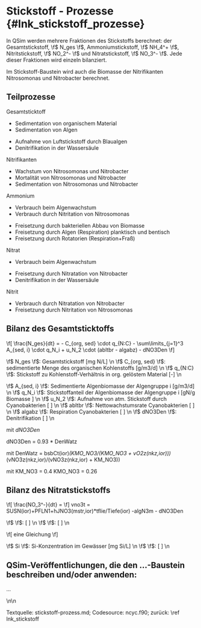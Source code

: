 Stickstoff - Prozesse {#lnk_stickstoff_prozesse}
===================== 

In QSim werden mehrere Fraktionen des Stickstoffs berechnet: der 
Gesamtstickstoff, \f$ N_ges \f$, Ammoniumstickstoff, \f$ NH_4^+ \f$, 
Nitritstickstoff, \f$ NO_2^- \f$ und Nitratstickstoff, \f$ NO_3^- \f$.
Jede dieser Fraktionen wird einzeln bilanziert.

Im Stickstoff-Baustein wird auch die Biomasse der Nitrifikanten Nitrosomonas
und Nitrobacter berechnet. 

## Teilprozesse ##
Gesamtsticktoff

* Sedimentation von organischem Material
* Sedimentation von Algen
<!-- * Ammoniumstickstofffluss in bzw. aus dem Sediment
* Nitratstickstofffluss in bzw. aus dem Sediment -->
* Aufnahme von Luftstickstoff durch Blaualgen
* Denitrifikation in der Wassersäule

Nitrifikanten

* Wachstum von Nitrosomonas und Nitrobacter
* Mortalität von Nitrosomonas und Nitrobacter
* Sedimentation von Nitrosomonas und Nitrobacter

Ammonium

* Verbrauch beim Algenwachstum
* Verbrauch durch Nitritation von Nitrosomonas
<!-- * Fluss in bzw. aus dem Sediment -->
<!-- * Umsatz durch Biofilme auf Makrophyten -->
* Freisetzung durch bakteriellen Abbau von Biomasse
* Freisetzung durch Algen (Respiration) planktisch und bentisch
* Freisetzung durch Rotatorien (Respiration+Fraß)
<!-- * Freisetzung durch Muscheln (Respiration+Fraß) -->

Nitrat

* Verbrauch beim Algenwachstum
<!-- * Fluss in bzw. aus dem Sediment -->
<!-- * Umsatz durch Biofilme auf Makrophyten -->
* Freisetzung durch Nitratation von Nitrobacter
* Denitrifikation in der Wassersäule

Nitrit

* Verbrauch durch Nitratation von Nitrobacter
* Freisetzung durch Nitritation von Nitrosomonas
<!-- * Umsatz durch Biofilme auf Makrophyten -->


<!-- Sauerstoffverbrauch

* O2-Verbrauch durch Nitrifikation NH4N -> NO2N -> NO3N -->
<!-- #mf: den Verbrauch von O2 würde ich im Baustein O2 beschreiben, weil es 
in die O2-Bilanz mit eingeht -->


## Bilanz des Gesamtsticktoffs ##

\f[ \frac{N_ges}{dt} = - C_{org, sed} \cdot q_{N:C} - 
\sum\limits_{j=1}^3 A_{sed, i} \cdot q_N_i +
u_N_2 \cdot (abltbr - algabz) - dNO3Den \f]
<!-- nicht mehr enthalten: Sediment-Flux, Verlust durch 
Konsum benthischer Filtrierer, Aufnahme durch benth. 
Algen -->

<!-- Einheiten in der folgenden Liste sind noch nicht geprüft --> 
\f$ N_ges \f$:   Gesamtstickstoff [mg N/L] \n
\f$ C_{org, sed} \f$: sedimentierte Menge des organischen Kohlenstoffs   [g/m3/d] \n
\f$ q_{N:C} \f$: Stickstoff zu Kohlenstoff-Verhältnis in org. gelöstem Material [-] \n
<!-- N:C oder C:N-Verhältnis? molar oder Masse? -->
\f$ A_{sed, i} \f$:  Sedimentierte Algenbiomasse der Algengruppe i  [g/m3/d] \n
\f$ q_N_i \f$: Stickstoffanteil der Algenbiomasse der Algengruppe i   [gN/g Biomasse ] \n
\f$ u_N_2 \f$:  Aufnahme von atm. Stickstoff durch Cyanobakterien  [ ] \n
\f$ abltbr \f$: Nettowachstumsrate Cyanobakterien   [ ] \n
\f$ algabz \f$: Respiration Cyanobakterien   [ ] \n
\f$ dNO3Den \f$:  Denitrifikation  [ ] \n
<!-- letzte drei noch durch Formelzeichen ersetzen -->

mit *dNO3Den*

dNO3Den = 0.93 * DenWatz

mit DenWatz = bsbCt(ior)*(KMO_NO3/(KMO_NO3 + vO2z(nkz,ior)))*(vNO3z(nkz,ior)/(vNO3z(nkz,ior) + KM_NO3))

mit 
KM_NO3 =  0.4
KMO_NO3 = 0.26


## Bilanz des Nitratstickstoffs ##

\f[ \frac{NO_3^-}{dt} =  \f]
vno3t = SUSN(ior)+PFLN1+hJNO3(mstr,ior)*tflie/Tiefe(ior) -algN3m - dNO3Den

\f$  \f$:    [ ] \n
\f$  \f$:    [ ] \n




\f[ eine Gleichung \f]

\f$ Si \f$:     Si-Konzentration im Gewässer [mg Si/L] \n
\f$  \f$:    [ ] \n
 
## QSim-Veröffentlichungen, die den ...-Baustein beschreiben und/oder anwenden: 
...
 

\n\n

Textquelle: stickstoff-prozess.md; Codesource: ncyc.f90; zurück: \ref lnk_stickstoff
